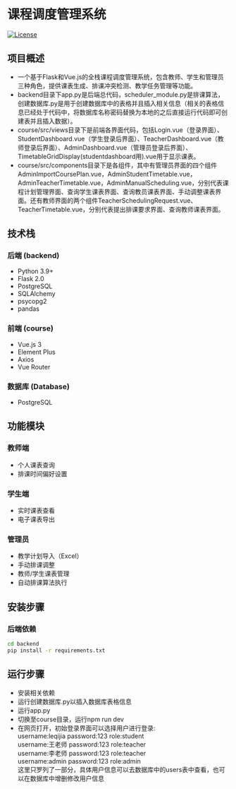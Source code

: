 # 课程调度管理系统

[![License](https://img.shields.io/badge/license-MIT-blue.svg)](https://opensource.org/licenses/MIT)

## 项目概述
* 一个基于Flask和Vue.js的全栈课程调度管理系统，包含教师、学生和管理员三种角色，提供课表生成、排课冲突检测、教学任务管理等功能。
* backend目录下app.py是后端总代码，scheduler_module.py是排课算法，创建数据库.py是用于创建数据库中的表格并且插入相关信息（相关的表格信息已经处于代码中，将数据库名称密码替换为本地的之后直接运行代码即可创建表并且插入数据）。
* course/src/views目录下是前端各界面代码，包括Login.vue（登录界面）、StudentDashboard.vue（学生登录后界面）、TeacherDashboard.vue（教师登录后界面）、AdminDashboard.vue（管理员登录后界面）、TimetableGridDisplay(studentdashboard用).vue用于显示课表。
* course/src/components目录下是各组件，其中有管理员界面的四个组件AdminImportCoursePlan.vue，AdminStudentTimetable.vue，AdminTeacherTimetable.vue，AdminManualScheduling.vue，分别代表课程计划管理界面、查询学生课表界面、查询教员课表界面、手动调整课表界面。还有教师界面的两个组件TeacherSchedulingRequest.vue、TeacherTimetable.vue，分别代表提出排课要求界面、查询教师课表界面。

## 技术栈
### 后端 (backend)
- Python 3.9+
- Flask 2.0
- PostgreSQL
- SQLAlchemy
- psycopg2
- pandas

### 前端 (course)
- Vue.js 3
- Element Plus
- Axios
- Vue Router

### 数据库 (Database)
- PostgreSQL

## 功能模块
### 教师端
- 个人课表查询
- 排课时间偏好设置

### 学生端
- 实时课表查看
- 电子课表导出

### 管理员
- 教学计划导入（Excel）
- 手动排课调整
- 教师/学生课表管理
- 自动排课算法执行

## 安装步骤
### 后端依赖
```bash
cd backend
pip install -r requirements.txt
```

## 运行步骤
* 安装相关依赖
* 运行创建数据库.py以插入数据库表格信息
* 运行app.py
* 切换至course目录，运行npm run dev
* 在网页打开，初始登录界面可以选择用户进行登录:
<br>username:leqijia   password:123   role:student
<br>username:王老师   password:123   role:teacher
<br>username:李老师   password:123   role:teacher
<br>username:admin   password:123   role:admin
<br>这里只罗列了一部分，具体用户信息可以去数据库中的users表中查看，也可以在数据库中增删修改用户信息
